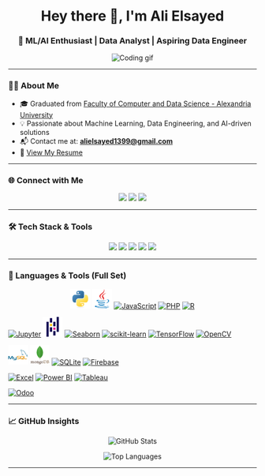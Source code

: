 <h1 align="center">Hey there 👋, I'm Ali Elsayed</h1>
<h3 align="center">🚀 ML/AI Enthusiast | Data Analyst | Aspiring Data Engineer</h3>

<p align="center">
  <img src="https://media.giphy.com/media/qgQUggAC3Pfv687qPC/giphy.gif" width="300" alt="Coding gif"/>
</p>

---

### 🧑‍💻 About Me

- 🎓 Graduated from [Faculty of Computer and Data Science - Alexandria University](https://www.facebook.com/FCDS.AlexU/)
- 💡 Passionate about Machine Learning, Data Engineering, and AI-driven solutions
- 📬 Contact me at: **alielsayed1399@gmail.com**
- 📄 [View My Resume](https://drive.google.com/file/d/1aimJHJvlxHBpqp_c-Uo5_x5OYmi49pi_/view?usp=sharing)

---

### 🌐 Connect with Me

<p align="center">
  <a href="https://www.linkedin.com/in/ali-moh-sayed/" target="_blank"><img src="https://skillicons.dev/icons?i=linkedin" height="30" /></a>
  <a href="https://www.facebook.com/AliMohamedElsayed11" target="_blank"><img src="https://skillicons.dev/icons?i=facebook" height="30" /></a>
  <a href="https://www.instagram.com/alimohamedelsayed11/" target="_blank"><img src="https://skillicons.dev/icons?i=instagram" height="30" /></a>
</p>

---

### 🛠 Tech Stack & Tools

<p align="center">
  <img src="https://skillicons.dev/icons?i=python,java,js,php,r" />
  <img src="https://skillicons.dev/icons?i=mysql,mongodb,sqlite,firebase" />
  <img src="https://skillicons.dev/icons?i=tensorflow,scikit-learn,pandas,jupyter" />
  <img src="https://skillicons.dev/icons?i=powerbi,tableau,excel" />
  <img src="https://skillicons.dev/icons?i=git,github,linux,vscode" />
</p>

---

### 🧰 Languages & Tools (Full Set)

<p align="center">
  <!-- Programming Languages -->
  <a href="https://www.python.org" target="_blank"><img src="https://raw.githubusercontent.com/devicons/devicon/master/icons/python/python-original.svg" alt="Python" width="40" height="40"/></a>
  <a href="https://www.java.com" target="_blank"><img src="https://raw.githubusercontent.com/devicons/devicon/master/icons/java/java-original.svg" alt="Java" width="40" height="40"/></a>
  <a href="https://developer.mozilla.org/en-US/docs/Web/javascript" target="_blank"><img src="https://skillicons.dev/icons?i=js" alt="JavaScript" width="40" height="40"/></a>
  <a href="https://www.php.net" target="_blank"><img src="https://skillicons.dev/icons?i=php" alt="PHP" width="40" height="40"/></a>
  <a href="https://www.r-project.org" target="_blank"><img src="https://skillicons.dev/icons?i=r" alt="R" width="40" height="40"/></a>

  <!-- Data Science & ML -->
  <a href="https://jupyter.org" target="_blank"><img src="https://cdn.jsdelivr.net/gh/devicons/devicon/icons/jupyter/jupyter-original.svg" alt="Jupyter" width="40" height="40"/></a>
  <a href="https://pandas.pydata.org/" target="_blank"><img src="https://raw.githubusercontent.com/devicons/devicon/2ae2a900d2f041da66e950e4d48052658d850630/icons/pandas/pandas-original.svg" alt="Pandas" width="40" height="40"/></a>
  <a href="https://seaborn.pydata.org/" target="_blank"><img src="https://seaborn.pydata.org/_images/logo-mark-lightbg.svg" alt="Seaborn" width="40" height="40"/></a>
  <a href="https://scikit-learn.org/" target="_blank"><img src="https://upload.wikimedia.org/wikipedia/commons/0/05/Scikit_learn_logo_small.svg" alt="scikit-learn" width="40" height="40"/></a>
  <a href="https://www.tensorflow.org" target="_blank"><img src="https://www.vectorlogo.zone/logos/tensorflow/tensorflow-icon.svg" alt="TensorFlow" width="40" height="40"/></a>
  <a href="https://opencv.org/" target="_blank"><img src="https://www.vectorlogo.zone/logos/opencv/opencv-icon.svg" alt="OpenCV" width="40" height="40"/></a>

  <!-- Databases -->
  <a href="https://www.mysql.com/" target="_blank"><img src="https://raw.githubusercontent.com/devicons/devicon/master/icons/mysql/mysql-original-wordmark.svg" alt="MySQL" width="40" height="40"/></a>
  <a href="https://www.mongodb.com/" target="_blank"><img src="https://raw.githubusercontent.com/devicons/devicon/master/icons/mongodb/mongodb-original-wordmark.svg" alt="MongoDB" width="40" height="40"/></a>
  <a href="https://www.sqlite.org/" target="_blank"><img src="https://www.vectorlogo.zone/logos/sqlite/sqlite-icon.svg" alt="SQLite" width="40" height="40"/></a>
  <a href="https://firebase.google.com/" target="_blank"><img src="https://www.vectorlogo.zone/logos/firebase/firebase-icon.svg" alt="Firebase" width="40" height="40"/></a>

  <!-- Visualization & BI -->
  <a href="https://www.microsoft.com/en-us/microsoft-365/excel" target="_blank"><img src="https://cdn3.iconfinder.com/data/icons/logos-brands-3/24/logo_brand_brands_logos_excel-512.png" alt="Excel" width="40" height="40"/></a>
  <a href="https://www.microsoft.com/en-us/power-platform/products/power-bi" target="_blank"><img src="https://img.icons8.com/?size=100&id=3sGOUDo9nJ4k&format=png&color=000000" alt="Power BI" width="40" height="40"/></a>
  <a href="https://www.tableau.com/" target="_blank"><img src="https://img.icons8.com/?size=100&id=9Kvi1p1F0tUo&format=png&color=000000" alt="Tableau" width="40" height="40"/></a>

  <!-- ERP -->
  <a href="https://www.odoo.com/" target="_blank"><img src="https://odoocdn.com/openerp_website/static/src/img/assets/png/odoo_logo.png" alt="Odoo" width="40" height="40"/></a>
</p>

---

### 📈 GitHub Insights

<p align="center">
  <img src="https://github-readme-stats.vercel.app/api?username=AliMohElsayed&show_icons=true&theme=radical" alt="GitHub Stats" />
</p>

<p align="center">
  <img src="https://github-readme-stats.vercel.app/api/top-langs/?username=AliMohElsayed&layout=compact&theme=radical" alt="Top Languages" />
</p>

---

